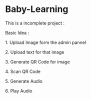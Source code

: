 # Baby-Learning
<p>This is a incomplete project :</p>
<p>Basic Idea :</p>
<p>1. Upload Image form the admin pannel</p>
<p>2. Upload text for that image</p>
<p>3. Generate QR Code for image</p>
<p>4. Scan QR Code</p>
<p>5. Generate Audio</p>
<p>6. Play Audio</p>
